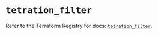 # `tetration_filter`

Refer to the Terraform Registry for docs: [`tetration_filter`](https://registry.terraform.io/providers/ciscodevnet/tetration/0.1.1/docs/resources/filter).
